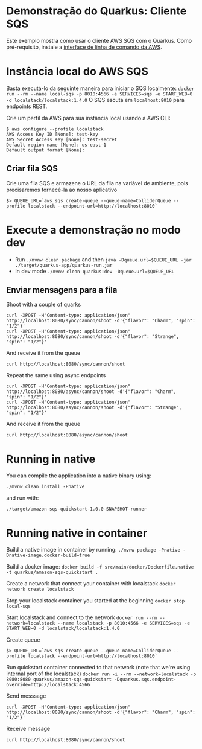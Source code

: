 # Demonstração do Quarkus: Cliente SQS

Este exemplo mostra como usar o cliente AWS SQS com o Quarkus. Como pré-requisito, instale a [interface de linha de comando da AWS](https://docs.aws.amazon.com/cli/latest/userguide/cli-chap-install.html).

# Instância local do AWS SQS

Basta executá-lo da seguinte maneira para iniciar o SQS localmente:
`docker run --rm --name local-sqs -p 8010:4566 -e SERVICES=sqs -e START_WEB=0 -d localstack/localstack:1.4.0`
O SQS escuta em `localhost:8010` para endpoints REST.

Crie um perfil da AWS para sua instância local usando a AWS CLI:

```
$ aws configure --profile localstack
AWS Access Key ID [None]: test-key
AWS Secret Access Key [None]: test-secret
Default region name [None]: us-east-1
Default output format [None]:
```

## Criar fila SQS

Crie uma fila SQS e armazene o URL da fila na variável de ambiente, pois precisaremos fornecê-la ao nosso aplicativo
```
$> QUEUE_URL=`aws sqs create-queue --queue-name=ColliderQueue --profile localstack --endpoint-url=http://localhost:8010`
```

# Execute a demonstração no modo dev

- Run `./mvnw clean package` and then `java -Dqueue.url=$QUEUE_URL -jar ./target/quarkus-app/quarkus-run.jar`
- In dev mode `./mvnw clean quarkus:dev -Dqueue.url=$QUEUE_URL`

## Enviar mensagens para a fila
Shoot with a couple of quarks
```
curl -XPOST -H"Content-type: application/json" http://localhost:8080/sync/cannon/shoot -d'{"flavor": "Charm", "spin": "1/2"}'
curl -XPOST -H"Content-type: application/json" http://localhost:8080/sync/cannon/shoot -d'{"flavor": "Strange", "spin": "1/2"}'
```
And receive it from the queue
```
curl http://localhost:8080/sync/cannon/shoot
```

Repeat the same using async endpoints
```
curl -XPOST -H"Content-type: application/json" http://localhost:8080/async/cannon/shoot -d'{"flavor": "Charm", "spin": "1/2"}'
curl -XPOST -H"Content-type: application/json" http://localhost:8080/async/cannon/shoot -d'{"flavor": "Strange", "spin": "1/2"}'
```
And receive it from the queue
```
curl http://localhost:8080/async/cannon/shoot
```

# Running in native

You can compile the application into a native binary using:

`./mvnw clean install -Pnative`

and run with:

`./target/amazon-sqs-quickstart-1.0.0-SNAPSHOT-runner` 


# Running native in container

Build a native image in container by running:
`./mvnw package -Pnative -Dnative-image.docker-build=true`

Build a docker image:
`docker build -f src/main/docker/Dockerfile.native -t quarkus/amazon-sqs-quickstart .`

Create a network that connect your container with localstack
`docker network create localstack`

Stop your localstack container you started at the beginning
`docker stop local-sqs`

Start localstack and connect to the network
`docker run --rm --network=localstack --name localstack -p 8010:4566 -e SERVICES=sqs -e START_WEB=0 -d localstack/localstack:1.4.0`

Create queue
```
$> QUEUE_URL=`aws sqs create-queue --queue-name=ColliderQueue --profile localstack --endpoint-url=http://localhost:8010`
```
Run quickstart container connected to that network (note that we're using internal port of the localstack)
`docker run -i --rm --network=localstack -p 8080:8080 quarkus/amazon-sqs-quickstart -Dquarkus.sqs.endpoint-override=http://localstack:4566`

Send messsage
```
curl -XPOST -H"Content-type: application/json" http://localhost:8080/sync/cannon/shoot -d'{"flavor": "Charm", "spin": "1/2"}'
```

Receive message
```
curl http://localhost:8080/sync/cannon/shoot
```
